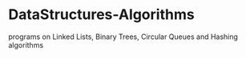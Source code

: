 # DataStructures-Algorithms
programs on Linked Lists, Binary Trees, Circular Queues and Hashing algorithms
